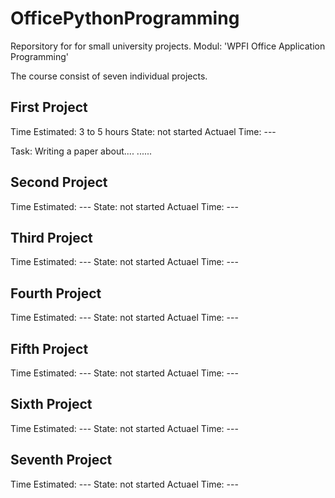 # OfficePythonProgramming
Reporsitory for for small university projects. Modul: 'WPFI Office Application Programming'

The course consist of seven individual projects.

## First Project
Time Estimated:     3 to 5 hours
State:              not started
Actuael Time:       ---

Task:
    Writing a paper about....
    ......

## Second Project
Time Estimated:     ---
State:              not started
Actuael Time:       ---

## Third Project
Time Estimated:     ---
State:              not started
Actuael Time:       ---

## Fourth Project
Time Estimated:     ---
State:              not started
Actuael Time:       ---

## Fifth Project
Time Estimated:     ---
State:              not started
Actuael Time:       ---

## Sixth Project
Time Estimated:     ---
State:              not started
Actuael Time:       ---

## Seventh Project
Time Estimated:     ---
State:              not started
Actuael Time:       ---